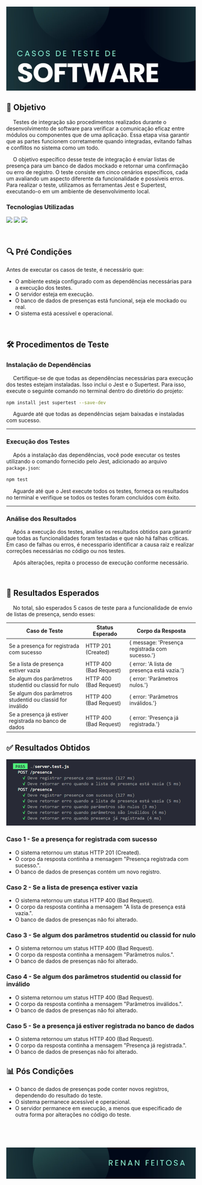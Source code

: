 <p align="center">
  <img src="./images/cover.jpg" alt="my banner">
</p>


## 🎯 Objetivo 

&emsp; Testes de integração são procedimentos realizados durante o desenvolvimento de software para verificar a comunicação eficaz entre módulos ou componentes que de uma aplicação. Essa etapa visa garantir que as partes funcionem corretamente quando integradas, evitando falhas e conflitos no sistema como um todo.

&emsp; O objetivo específico desse teste de integração é enviar listas de presença para um banco de dados mockado e retornar uma confirmação ou erro de registro. O teste consiste em cinco cenários específicos, cada um avaliando um aspecto diferente da funcionalidade e possíveis erros. Para realizar o teste, utilizamos as ferramentas Jest e Supertest, executando-o em um ambiente de desenvolvimento local.

### Tecnologias Utilizadas

![](https://img.shields.io/badge/javascript-%23323330.svg?style=for-the-badge&logo=javascript&logoColor=%23F7DF1E)
![](https://img.shields.io/badge/express.js-%23404d59.svg?style=for-the-badge&logo=express&logoColor=%2361DAFB)
![](https://img.shields.io/badge/-jest-%23C21325?style=for-the-badge&logo=jest&logoColor=white)

<br>

## 🔍 Pré Condições 
Antes de executar os casos de teste, é necessário que:

- O ambiente esteja configurado com as dependências necessárias para a execução dos testes.
- O servidor esteja em execução.
- O banco de dados de presenças está funcional, seja ele mockado ou real.
- O sistema está acessível e operacional.

<br>

## 🛠️ Procedimentos de Teste

### Instalação de Dependências

&emsp; Certifique-se de que todas as dependências necessárias para execução dos testes estejam instaladas. Isso inclui o Jest e o Supertest. Para isso, execute o seguinte comando no terminal dentro do diretório do projeto:

```bash
npm install jest supertest --save-dev
```

&emsp; Aguarde até que todas as dependências sejam baixadas e instaladas com sucesso.

<hr>

### Execução dos Testes

&emsp; Após a instalação das dependências, você pode executar os testes utilizando o comando fornecido pelo Jest, adicionado ao arquivo `package.json`:

```bash
npm test
```

&emsp; Aguarde até que o Jest execute todos os testes, forneça os resultados no terminal e verifique se todos os testes foram concluídos com êxito.

<hr>

### Análise dos Resultados

&emsp; Após a execução dos testes, analise os resultados obtidos para garantir que todas as funcionalidades foram testadas e que não há falhas críticas. Em caso de falhas ou erros, é necesspario identificar a causa raiz e realizar correções necessárias no código ou nos testes.

&emsp; Após alterações, repita o processo de execução conforme necessário.

<br>

## 💭 Resultados Esperados

&emsp; No total, são esperados 5 casos de teste para a funcionalidade de envio de listas de presença, sendo esses:

| Caso de Teste                                                   | Status Esperado       | Corpo da Resposta                             |
|------------------------------------------------------------------|------------------------|-----------------------------------------------|
| Se a presença for registrada com sucesso                        | HTTP 201 (Created)    | { message: 'Presença registrada com sucesso.'}|
| Se a lista de presença estiver vazia                            | HTTP 400 (Bad Request)| { error: 'A lista de presença está vazia.'}   |
| Se algum dos parâmetros studentid ou classid for nulo            | HTTP 400 (Bad Request)| { error: 'Parâmetros nulos.'}                 |
| Se algum dos parâmetros studentid ou classid for inválido        | HTTP 400 (Bad Request)| { error: 'Parâmetros inválidos.'}             |
| Se a presença já estiver registrada no banco de dados           | HTTP 400 (Bad Request)| { error: 'Presença já registrada.'}           |

## ✅ Resultados Obtidos

<p align="center">
  <img src="./images/test-passed.png" alt="my banner">
</p>

### Caso 1 - Se a presença for registrada com sucesso
- O sistema retornou um status HTTP 201 (Created).
- O corpo da resposta continha a mensagem "Presença registrada com sucesso.".
- O banco de dados de presenças contém um novo registro.

### Caso 2 - Se a lista de presença estiver vazia
- O sistema retornou um status HTTP 400 (Bad Request).
- O corpo da resposta continha a mensagem "A lista de presença está vazia.".
- O banco de dados de presenças não foi alterado.

### Caso 3 - Se algum dos parâmetros studentid ou classid for nulo
- O sistema retornou um status HTTP 400 (Bad Request).
- O corpo da resposta continha a mensagem "Parâmetros nulos.".
- O banco de dados de presenças não foi alterado.

### Caso 4 - Se algum dos parâmetros studentid ou classid for inválido
- O sistema retornou um status HTTP 400 (Bad Request).
- O corpo da resposta continha a mensagem "Parâmetros inválidos.".
- O banco de dados de presenças não foi alterado.

### Caso 5 - Se a presença já estiver registrada no banco de dados
- O sistema retornou um status HTTP 400 (Bad Request).
- O corpo da resposta continha a mensagem "Presença já registrada.".
- O banco de dados de presenças não foi alterado.

## 📊 Pós Condições

- O banco de dados de presenças pode conter novos registros, dependendo do resultado do teste.
- O sistema permanece acessível e operacional.
- O servidor permanece em execução, a menos que especificado de outra forma por alterações no código do teste.

<br>
<br>
<br>

<p align="center">
  <img src="./images/footer.jpg" alt="my banner">
</p>
